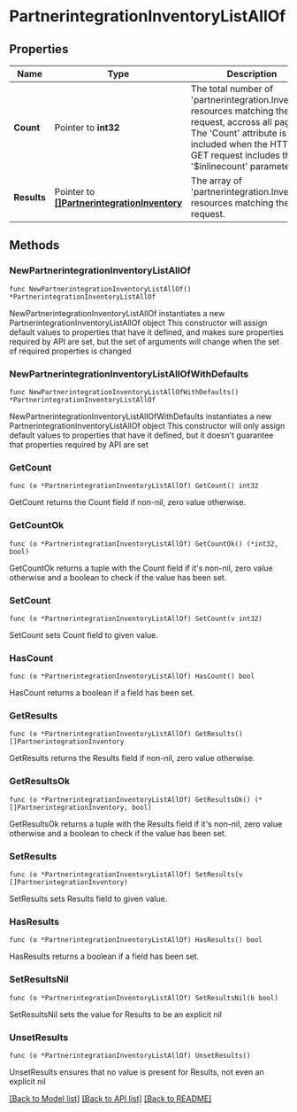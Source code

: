 # PartnerintegrationInventoryListAllOf

## Properties

Name | Type | Description | Notes
------------ | ------------- | ------------- | -------------
**Count** | Pointer to **int32** | The total number of &#39;partnerintegration.Inventory&#39; resources matching the request, accross all pages. The &#39;Count&#39; attribute is included when the HTTP GET request includes the &#39;$inlinecount&#39; parameter. | [optional] 
**Results** | Pointer to [**[]PartnerintegrationInventory**](PartnerintegrationInventory.md) | The array of &#39;partnerintegration.Inventory&#39; resources matching the request. | [optional] 

## Methods

### NewPartnerintegrationInventoryListAllOf

`func NewPartnerintegrationInventoryListAllOf() *PartnerintegrationInventoryListAllOf`

NewPartnerintegrationInventoryListAllOf instantiates a new PartnerintegrationInventoryListAllOf object
This constructor will assign default values to properties that have it defined,
and makes sure properties required by API are set, but the set of arguments
will change when the set of required properties is changed

### NewPartnerintegrationInventoryListAllOfWithDefaults

`func NewPartnerintegrationInventoryListAllOfWithDefaults() *PartnerintegrationInventoryListAllOf`

NewPartnerintegrationInventoryListAllOfWithDefaults instantiates a new PartnerintegrationInventoryListAllOf object
This constructor will only assign default values to properties that have it defined,
but it doesn't guarantee that properties required by API are set

### GetCount

`func (o *PartnerintegrationInventoryListAllOf) GetCount() int32`

GetCount returns the Count field if non-nil, zero value otherwise.

### GetCountOk

`func (o *PartnerintegrationInventoryListAllOf) GetCountOk() (*int32, bool)`

GetCountOk returns a tuple with the Count field if it's non-nil, zero value otherwise
and a boolean to check if the value has been set.

### SetCount

`func (o *PartnerintegrationInventoryListAllOf) SetCount(v int32)`

SetCount sets Count field to given value.

### HasCount

`func (o *PartnerintegrationInventoryListAllOf) HasCount() bool`

HasCount returns a boolean if a field has been set.

### GetResults

`func (o *PartnerintegrationInventoryListAllOf) GetResults() []PartnerintegrationInventory`

GetResults returns the Results field if non-nil, zero value otherwise.

### GetResultsOk

`func (o *PartnerintegrationInventoryListAllOf) GetResultsOk() (*[]PartnerintegrationInventory, bool)`

GetResultsOk returns a tuple with the Results field if it's non-nil, zero value otherwise
and a boolean to check if the value has been set.

### SetResults

`func (o *PartnerintegrationInventoryListAllOf) SetResults(v []PartnerintegrationInventory)`

SetResults sets Results field to given value.

### HasResults

`func (o *PartnerintegrationInventoryListAllOf) HasResults() bool`

HasResults returns a boolean if a field has been set.

### SetResultsNil

`func (o *PartnerintegrationInventoryListAllOf) SetResultsNil(b bool)`

 SetResultsNil sets the value for Results to be an explicit nil

### UnsetResults
`func (o *PartnerintegrationInventoryListAllOf) UnsetResults()`

UnsetResults ensures that no value is present for Results, not even an explicit nil

[[Back to Model list]](../README.md#documentation-for-models) [[Back to API list]](../README.md#documentation-for-api-endpoints) [[Back to README]](../README.md)


